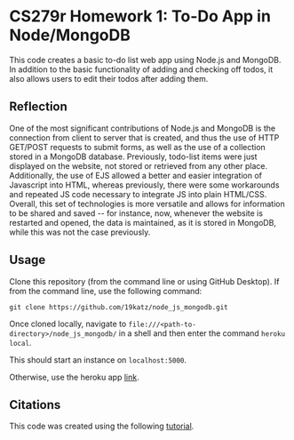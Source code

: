 # CS279r Homework 1: To-Do App in Node/MongoDB

This code creates a basic to-do list web app using Node.js and MongoDB. In addition to the basic functionality of adding and checking off todos, it also allows users to edit
their todos after adding them.

## Reflection

One of the most significant contributions of Node.js and MongoDB is the connection from client to server that is created, and thus the use of HTTP GET/POST requests to submit forms, as well as the use of a collection stored in a MongoDB database. Previously, todo-list items were just displayed on the website, not stored or retrieved from any other place. Additionally, the use of EJS allowed a better and easier integration of Javascript into HTML, whereas previously, there were some workarounds and repeated JS code necessary to integrate JS into plain HTML/CSS. Overall, this set of technologies is more versatile and allows for information to be shared and saved -- for instance, now, whenever the website is restarted and opened, the data is maintained, as it is stored in MongoDB, while this was not the case previously.

## Usage

Clone this repository (from the command line or using GitHub Desktop). If from the command line, use the following command:

`git clone https://github.com/19katz/node_js_mongodb.git`

Once cloned locally, navigate to `file:///<path-to-directory>/node_js_mongodb/` in a shell and then enter the command `heroku local`.

This should start an instance on `localhost:5000`. 

Otherwise, use the heroku app [link](https://fast-retreat-75756.herokuapp.com/).

## Citations

This code was created using the following [tutorial](https://medium.com/@diogo.fg.pinheiro/simple-to-do-list-app-with-node-js-and-mongodb-chapter-1-c645c7a27583).

